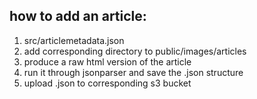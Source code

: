 ## how to add an article:
1. src/articlemetadata.json
2. add corresponding directory to public/images/articles
3. produce a raw html version of the article
4. run it through jsonparser and save the .json structure
5. upload .json to corresponding s3 bucket 